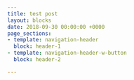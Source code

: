 ```yaml
---
title: test post
layout: blocks
date: 2018-09-30 00:00:00 +0000
page_sections:
- template: navigation-header
  block: header-1
- template: navigation-header-w-button
  block: header-2

---
```

